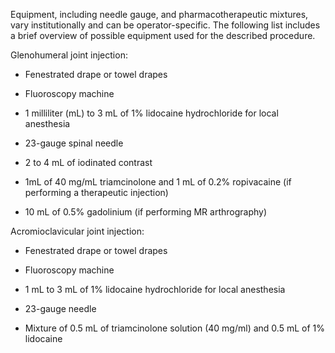 Equipment, including needle gauge, and pharmacotherapeutic mixtures, vary institutionally and can be operator-specific. The following list includes a brief overview of possible equipment used for the described procedure.

Glenohumeral joint injection:

- Fenestrated drape or towel drapes

- Fluoroscopy machine

- 1 milliliter (mL) to 3 mL of 1% lidocaine hydrochloride for local anesthesia

- 23-gauge spinal needle

- 2 to 4 mL of iodinated contrast

- 1mL of 40 mg/mL triamcinolone and 1 mL of 0.2% ropivacaine (if performing a therapeutic injection)

- 10 mL of 0.5% gadolinium (if performing MR arthrography)

Acromioclavicular joint injection:

- Fenestrated drape or towel drapes

- Fluoroscopy machine

- 1 mL to 3 mL of 1% lidocaine hydrochloride for local anesthesia

- 23-gauge needle

- Mixture of 0.5 mL of triamcinolone solution (40 mg/ml) and 0.5 mL of 1% lidocaine